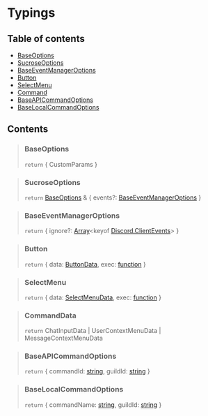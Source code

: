 # Typings

## Table of contents

- [BaseOptions](#baseoptions)
- [SucroseOptions](#baseoptions)
- [BaseEventManagerOptions](#baseeventmanageroptions)
- [Button](#button)
- [SelectMenu](#selectmenu)
- [Command](#commanddata)
- [BaseAPICommandOptions](#baseapicommandoptions)
- [BaseLocalCommandOptions](#baselocalcommandoptions)

## Contents

> ### BaseOptions
>
> `return` { CustomParams }

> ### SucroseOptions
>
> `return` [BaseOptions](#baseoptions) & { events?: [BaseEventManagerOptions](#baseeventmanageroptions) }

> ### BaseEventManagerOptions
>
> `return` { ignore?: [Array](https://developer.mozilla.org/fr/docs/Web/JavaScript/Reference/Global_Objects/Array)<keyof [Discord.ClientEvents](https://discord.js.org/#/docs/discord.js/stable/class/Client)> }

> ### Button
>
> `return` { data: [ButtonData](https://discord.js.org/#/docs/discord.js/stable/typedef/MessageButtonOptions), exec: [function](https://developer.mozilla.org/fr/docs/Web/JavaScript/Reference/Global_Objects/Function) }

> ### SelectMenu
>
> `return` { data: [SelectMenuData](https://discord.js.org/#/docs/discord.js/stable/typedef/MessageSelectOption), exec: [function](https://developer.mozilla.org/fr/docs/Web/JavaScript/Reference/Global_Objects/Function) }

> ### CommandData
>
> `return` ChatInputData | UserContextMenuData | MessageContextMenuData

> ### BaseAPICommandOptions
>
> `return` { commandId: [string](https://developer.mozilla.org/fr/docs/Web/JavaScript/Reference/Global_Objects/String), guildId: [string](https://developer.mozilla.org/fr/docs/Web/JavaScript/Reference/Global_Objects/String) }

> ### BaseLocalCommandOptions
>
> `return` { commandName: [string](https://developer.mozilla.org/fr/docs/Web/JavaScript/Reference/Global_Objects/String), guildId: [string](https://developer.mozilla.org/fr/docs/Web/JavaScript/Reference/Global_Objects/String) }
